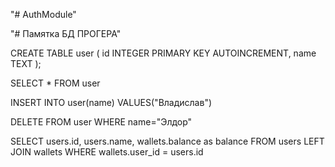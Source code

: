 "# AuthModule" 


"# Памятка БД ПРОГЕРА" 

CREATE TABLE user (
    id   INTEGER PRIMARY KEY AUTOINCREMENT,
    name TEXT
);

SELECT * FROM user

INSERT INTO user(name) VALUES("Владислав")

DELETE FROM user WHERE name="Элдор"

SELECT users.id, users.name, wallets.balance as balance FROM users LEFT JOIN wallets WHERE wallets.user_id = users.id
